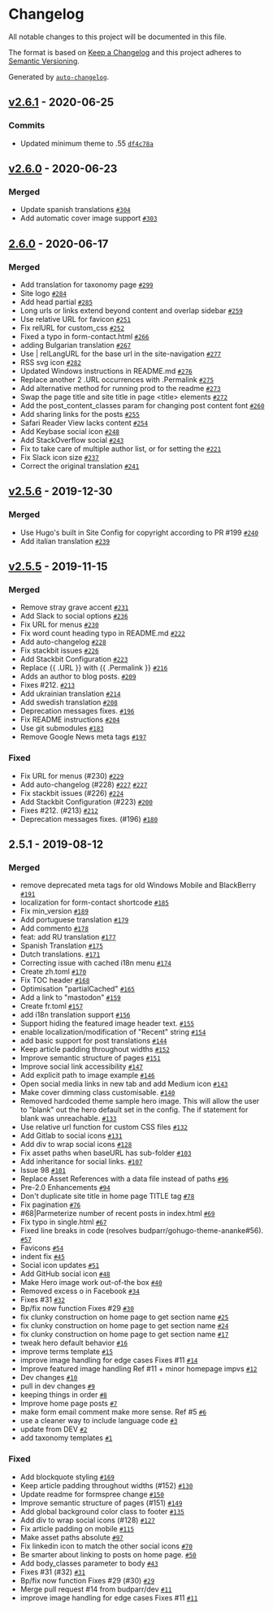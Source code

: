 # Changelog

All notable changes to this project will be documented in this file.

The format is based on [Keep a Changelog](https://keepachangelog.com/en/1.0.0/)
and this project adheres to [Semantic Versioning](https://semver.org/spec/v2.0.0.html).

Generated by [`auto-changelog`](https://github.com/CookPete/auto-changelog).

## [v2.6.1](https://github.com/torstenek/gohugo-theme-ananke/compare/v2.6.0...v2.6.1) - 2020-06-25

### Commits

- Updated minimum theme to .55 [`df4c78a`](https://github.com/torstenek/gohugo-theme-ananke/commit/df4c78adb2ed004c3780f7a76254e9756dd024b5)

## [v2.6.0](https://github.com/torstenek/gohugo-theme-ananke/compare/2.6.0...v2.6.0) - 2020-06-23

### Merged

- Update spanish translations [`#304`](https://github.com/torstenek/gohugo-theme-ananke/pull/304)
- Add automatic cover image support [`#303`](https://github.com/torstenek/gohugo-theme-ananke/pull/303)

## [2.6.0](https://github.com/torstenek/gohugo-theme-ananke/compare/v2.5.5...2.6.0) - 2020-06-17

### Merged

- Add translation for taxonomy page [`#299`](https://github.com/torstenek/gohugo-theme-ananke/pull/299)
- Site logo [`#284`](https://github.com/torstenek/gohugo-theme-ananke/pull/284)
- Add head partial [`#285`](https://github.com/torstenek/gohugo-theme-ananke/pull/285)
-  Long urls or links extend beyond content and overlap sidebar [`#259`](https://github.com/torstenek/gohugo-theme-ananke/pull/259)
- Use relative URL for favicon [`#251`](https://github.com/torstenek/gohugo-theme-ananke/pull/251)
- Fix relURL for custom_css [`#252`](https://github.com/torstenek/gohugo-theme-ananke/pull/252)
- Fixed a typo in form-contact.html [`#266`](https://github.com/torstenek/gohugo-theme-ananke/pull/266)
- adding Bulgarian translation [`#267`](https://github.com/torstenek/gohugo-theme-ananke/pull/267)
- Use | relLangURL for the base url in the site-navigation [`#277`](https://github.com/torstenek/gohugo-theme-ananke/pull/277)
- RSS svg icon [`#282`](https://github.com/torstenek/gohugo-theme-ananke/pull/282)
- Updated Windows instructions in README.md [`#276`](https://github.com/torstenek/gohugo-theme-ananke/pull/276)
- Replace another 2 .URL occurrences with .Permalink [`#275`](https://github.com/torstenek/gohugo-theme-ananke/pull/275)
- Add alternative method for running prod to the readme [`#273`](https://github.com/torstenek/gohugo-theme-ananke/pull/273)
- Swap the page title and site title in page &lt;title&gt; elements [`#272`](https://github.com/torstenek/gohugo-theme-ananke/pull/272)
- Add the post_content_classes param for changing post content font [`#260`](https://github.com/torstenek/gohugo-theme-ananke/pull/260)
- Add sharing links for the posts [`#255`](https://github.com/torstenek/gohugo-theme-ananke/pull/255)
- Safari Reader View lacks content [`#254`](https://github.com/torstenek/gohugo-theme-ananke/pull/254)
- Add Keybase social icon [`#248`](https://github.com/torstenek/gohugo-theme-ananke/pull/248)
- Add StackOverflow social [`#243`](https://github.com/torstenek/gohugo-theme-ananke/pull/243)
- Fix to take care of multiple author list, or for setting the [`#221`](https://github.com/torstenek/gohugo-theme-ananke/pull/221)
- Fix Slack icon size [`#237`](https://github.com/torstenek/gohugo-theme-ananke/pull/237)
- Correct the original translation [`#241`](https://github.com/torstenek/gohugo-theme-ananke/pull/241)

## [v2.5.6](https://github.com/torstenek/gohugo-theme-ananke/compare/v2.6.1...v2.5.6) - 2019-12-30

### Merged

- Use Hugo's built in Site Config for copyright according to PR #199 [`#240`](https://github.com/torstenek/gohugo-theme-ananke/pull/240)
- Add italian translation [`#239`](https://github.com/torstenek/gohugo-theme-ananke/pull/239)

## [v2.5.5](https://github.com/torstenek/gohugo-theme-ananke/compare/2.5.1...v2.5.5) - 2019-11-15

### Merged

- Remove stray grave accent [`#231`](https://github.com/torstenek/gohugo-theme-ananke/pull/231)
- Add Slack to social options [`#236`](https://github.com/torstenek/gohugo-theme-ananke/pull/236)
- Fix URL for menus [`#230`](https://github.com/torstenek/gohugo-theme-ananke/pull/230)
- Fix word count heading typo in README.md [`#222`](https://github.com/torstenek/gohugo-theme-ananke/pull/222)
- Add auto-changelog [`#228`](https://github.com/torstenek/gohugo-theme-ananke/pull/228)
- Fix stackbit issues [`#226`](https://github.com/torstenek/gohugo-theme-ananke/pull/226)
- Add Stackbit Configuration [`#223`](https://github.com/torstenek/gohugo-theme-ananke/pull/223)
- Replace {{ .URL }} with {{ .Permalink }} [`#216`](https://github.com/torstenek/gohugo-theme-ananke/pull/216)
- Adds an author to blog posts. [`#209`](https://github.com/torstenek/gohugo-theme-ananke/pull/209)
- Fixes #212. [`#213`](https://github.com/torstenek/gohugo-theme-ananke/pull/213)
- Add ukrainian translation [`#214`](https://github.com/torstenek/gohugo-theme-ananke/pull/214)
- Add swedish translation [`#208`](https://github.com/torstenek/gohugo-theme-ananke/pull/208)
- Deprecation messages fixes. [`#196`](https://github.com/torstenek/gohugo-theme-ananke/pull/196)
- Fix README instructions [`#204`](https://github.com/torstenek/gohugo-theme-ananke/pull/204)
- Use git submodules [`#183`](https://github.com/torstenek/gohugo-theme-ananke/pull/183)
- Remove Google News meta tags [`#197`](https://github.com/torstenek/gohugo-theme-ananke/pull/197)

### Fixed

- Fix URL for menus (#230) [`#229`](https://github.com/torstenek/gohugo-theme-ananke/issues/229)
- Add auto-changelog (#228) [`#227`](https://github.com/torstenek/gohugo-theme-ananke/issues/227) [`#227`](https://github.com/torstenek/gohugo-theme-ananke/issues/227)
- Fix stackbit issues (#226) [`#224`](https://github.com/torstenek/gohugo-theme-ananke/issues/224)
- Add Stackbit Configuration (#223) [`#200`](https://github.com/torstenek/gohugo-theme-ananke/issues/200)
- Fixes #212. (#213) [`#212`](https://github.com/torstenek/gohugo-theme-ananke/issues/212)
- Deprecation messages fixes. (#196) [`#180`](https://github.com/torstenek/gohugo-theme-ananke/issues/180)

## 2.5.1 - 2019-08-12

### Merged

- remove deprecated meta tags for old Windows Mobile and BlackBerry [`#191`](https://github.com/torstenek/gohugo-theme-ananke/pull/191)
- localization for form-contact shortcode [`#185`](https://github.com/torstenek/gohugo-theme-ananke/pull/185)
- Fix min_version [`#189`](https://github.com/torstenek/gohugo-theme-ananke/pull/189)
- Add portuguese translation [`#179`](https://github.com/torstenek/gohugo-theme-ananke/pull/179)
- Add commento [`#178`](https://github.com/torstenek/gohugo-theme-ananke/pull/178)
- feat: add RU translation [`#177`](https://github.com/torstenek/gohugo-theme-ananke/pull/177)
- Spanish Translation [`#175`](https://github.com/torstenek/gohugo-theme-ananke/pull/175)
- Dutch translations. [`#171`](https://github.com/torstenek/gohugo-theme-ananke/pull/171)
- Correcting issue with cached i18n menu [`#174`](https://github.com/torstenek/gohugo-theme-ananke/pull/174)
- Create zh.toml [`#170`](https://github.com/torstenek/gohugo-theme-ananke/pull/170)
- Fix TOC header [`#168`](https://github.com/torstenek/gohugo-theme-ananke/pull/168)
- Optimisation "partialCached" [`#165`](https://github.com/torstenek/gohugo-theme-ananke/pull/165)
- Add a link to "mastodon" [`#159`](https://github.com/torstenek/gohugo-theme-ananke/pull/159)
- Create fr.toml [`#157`](https://github.com/torstenek/gohugo-theme-ananke/pull/157)
- add i18n translation support [`#156`](https://github.com/torstenek/gohugo-theme-ananke/pull/156)
- Support hiding the featured image header text. [`#155`](https://github.com/torstenek/gohugo-theme-ananke/pull/155)
- enable localization/modification of "Recent" string [`#154`](https://github.com/torstenek/gohugo-theme-ananke/pull/154)
- add basic support for post translations [`#144`](https://github.com/torstenek/gohugo-theme-ananke/pull/144)
- Keep article padding throughout widths [`#152`](https://github.com/torstenek/gohugo-theme-ananke/pull/152)
- Improve semantic structure of pages [`#151`](https://github.com/torstenek/gohugo-theme-ananke/pull/151)
- Improve social link accessibility [`#147`](https://github.com/torstenek/gohugo-theme-ananke/pull/147)
- Add explicit path to image example [`#146`](https://github.com/torstenek/gohugo-theme-ananke/pull/146)
- Open social media links in new tab and add Medium icon [`#143`](https://github.com/torstenek/gohugo-theme-ananke/pull/143)
- Make cover dimming class customisable. [`#140`](https://github.com/torstenek/gohugo-theme-ananke/pull/140)
- Removed hardcoded theme sample hero image. This will allow the user to "blank" out the hero default set in the config. The if statement for blank was unreachable. [`#133`](https://github.com/torstenek/gohugo-theme-ananke/pull/133)
- Use relative url function for custom CSS files [`#132`](https://github.com/torstenek/gohugo-theme-ananke/pull/132)
- Add Gitlab to social icons [`#131`](https://github.com/torstenek/gohugo-theme-ananke/pull/131)
- Add div to wrap social icons [`#128`](https://github.com/torstenek/gohugo-theme-ananke/pull/128)
- Fix asset paths when baseURL has sub-folder [`#103`](https://github.com/torstenek/gohugo-theme-ananke/pull/103)
- Add inheritance for social links. [`#107`](https://github.com/torstenek/gohugo-theme-ananke/pull/107)
- Issue 98 [`#101`](https://github.com/torstenek/gohugo-theme-ananke/pull/101)
- Replace Asset References with a data file instead of paths [`#96`](https://github.com/torstenek/gohugo-theme-ananke/pull/96)
- Pre-2.0 Enhancements [`#94`](https://github.com/torstenek/gohugo-theme-ananke/pull/94)
- Don't duplicate site title in home page TITLE tag [`#78`](https://github.com/torstenek/gohugo-theme-ananke/pull/78)
- Fix pagination [`#76`](https://github.com/torstenek/gohugo-theme-ananke/pull/76)
- #68|Parmeterize number of recent posts in index.html [`#69`](https://github.com/torstenek/gohugo-theme-ananke/pull/69)
- Fix typo in single.html [`#67`](https://github.com/torstenek/gohugo-theme-ananke/pull/67)
- Fixed line breaks in code (resolves budparr/gohugo-theme-ananke#56). [`#57`](https://github.com/torstenek/gohugo-theme-ananke/pull/57)
- Favicons [`#54`](https://github.com/torstenek/gohugo-theme-ananke/pull/54)
- indent fix [`#45`](https://github.com/torstenek/gohugo-theme-ananke/pull/45)
- Social icon updates [`#51`](https://github.com/torstenek/gohugo-theme-ananke/pull/51)
- Add GitHub social icon [`#48`](https://github.com/torstenek/gohugo-theme-ananke/pull/48)
- Make Hero image work out-of-the box [`#40`](https://github.com/torstenek/gohugo-theme-ananke/pull/40)
- Removed excess o in Facebook [`#34`](https://github.com/torstenek/gohugo-theme-ananke/pull/34)
- Fixes #31 [`#32`](https://github.com/torstenek/gohugo-theme-ananke/pull/32)
- Bp/fix now function Fixes #29 [`#30`](https://github.com/torstenek/gohugo-theme-ananke/pull/30)
- fix clunky construction on home page to get section name [`#25`](https://github.com/torstenek/gohugo-theme-ananke/pull/25)
- fix clunky construction on home page to get section name [`#24`](https://github.com/torstenek/gohugo-theme-ananke/pull/24)
- fix clunky construction on home page to get section name [`#17`](https://github.com/torstenek/gohugo-theme-ananke/pull/17)
- tweak hero default behavior [`#16`](https://github.com/torstenek/gohugo-theme-ananke/pull/16)
- improve terms template [`#15`](https://github.com/torstenek/gohugo-theme-ananke/pull/15)
- improve image handling for edge cases Fixes #11 [`#14`](https://github.com/torstenek/gohugo-theme-ananke/pull/14)
- Improve featured image handling Ref #11 + minor homepage impvs [`#12`](https://github.com/torstenek/gohugo-theme-ananke/pull/12)
- Dev changes [`#10`](https://github.com/torstenek/gohugo-theme-ananke/pull/10)
- pull in dev changes [`#9`](https://github.com/torstenek/gohugo-theme-ananke/pull/9)
- keeping things in order [`#8`](https://github.com/torstenek/gohugo-theme-ananke/pull/8)
- Improve home page posts  [`#7`](https://github.com/torstenek/gohugo-theme-ananke/pull/7)
- make form email comment make more sense. Ref #5 [`#6`](https://github.com/torstenek/gohugo-theme-ananke/pull/6)
- use a cleaner way to include language code [`#3`](https://github.com/torstenek/gohugo-theme-ananke/pull/3)
- update from DEV [`#2`](https://github.com/torstenek/gohugo-theme-ananke/pull/2)
- add taxonomy templates [`#1`](https://github.com/torstenek/gohugo-theme-ananke/pull/1)

### Fixed

- Add blockquote styling [`#169`](https://github.com/torstenek/gohugo-theme-ananke/issues/169)
- Keep article padding throughout widths (#152) [`#130`](https://github.com/torstenek/gohugo-theme-ananke/issues/130)
- Update readme for formspree change [`#150`](https://github.com/torstenek/gohugo-theme-ananke/issues/150)
- Improve semantic structure of pages (#151) [`#149`](https://github.com/torstenek/gohugo-theme-ananke/issues/149)
- Add global background color class to footer [`#135`](https://github.com/torstenek/gohugo-theme-ananke/issues/135)
- Add div to wrap social icons (#128) [`#127`](https://github.com/torstenek/gohugo-theme-ananke/issues/127)
- Fix article padding on mobile [`#115`](https://github.com/torstenek/gohugo-theme-ananke/issues/115)
- Make asset paths absolute [`#97`](https://github.com/torstenek/gohugo-theme-ananke/issues/97)
- Fix linkedin icon to match the other social icons [`#70`](https://github.com/torstenek/gohugo-theme-ananke/issues/70)
- Be smarter about linking to posts on home page. [`#50`](https://github.com/torstenek/gohugo-theme-ananke/issues/50)
- Add body_classes parameter to body [`#43`](https://github.com/torstenek/gohugo-theme-ananke/issues/43)
- Fixes #31 (#32) [`#31`](https://github.com/torstenek/gohugo-theme-ananke/issues/31)
- Bp/fix now function Fixes #29 (#30) [`#29`](https://github.com/torstenek/gohugo-theme-ananke/issues/29)
- Merge pull request #14 from budparr/dev [`#11`](https://github.com/torstenek/gohugo-theme-ananke/issues/11)
- improve image handling for edge cases Fixes #11 [`#11`](https://github.com/torstenek/gohugo-theme-ananke/issues/11)

